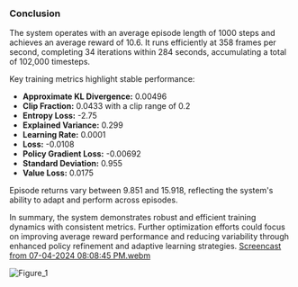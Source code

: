 ### Conclusion

The system operates with an average episode length of 1000 steps and achieves an average reward of 10.6. It runs efficiently at 358 frames per second, completing 34 iterations within 284 seconds, accumulating a total of 102,000 timesteps.

Key training metrics highlight stable performance:
- **Approximate KL Divergence:** 0.00496
- **Clip Fraction:** 0.0433 with a clip range of 0.2
- **Entropy Loss:** -2.75
- **Explained Variance:** 0.299
- **Learning Rate:** 0.0001
- **Loss:** -0.0108
- **Policy Gradient Loss:** -0.00692
- **Standard Deviation:** 0.955
- **Value Loss:** 0.0175

Episode returns vary between 9.851 and 15.918, reflecting the system's ability to adapt and perform across episodes.

In summary, the system demonstrates robust and efficient training dynamics with consistent metrics. Further optimization efforts could focus on improving average reward performance and reducing variability through enhanced policy refinement and adaptive learning strategies.
[Screencast from 07-04-2024 08:08:45 PM.webm](https://github.com/Naveed776/Safe_expolration_RL_SafetyGym/assets/91262613/c82e0ed8-f5ae-46cc-b658-56430c3bf320)

![Figure_1](https://github.com/Naveed776/Safe_expolration_RL_SafetyGym/assets/91262613/d67560e6-bbe6-4edd-9aa2-8939730d13de)



